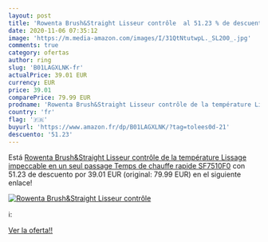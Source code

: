 ```yaml
---
layout: post
title: 'Rowenta Brush&Straight Lisseur contrôle  al 51.23 % de descuento'
date: 2020-11-06 07:35:12
image: 'https://m.media-amazon.com/images/I/31QtNtutwpL._SL200_.jpg'
comments: true
category: ofertas
author: ring
slug: 'B01LAGXLNK-fr'
actualPrice: 39.01 EUR
currency: EUR
price: 39.01
comparePrice: 79.99 EUR
prodname: 'Rowenta Brush&Straight Lisseur contrôle de la température Lissage impeccable en un seul passage Temps de chauffe rapide SF7510F0'
country: 'fr'
flag: '🇫🇷'
buyurl: 'https://www.amazon.fr/dp/B01LAGXLNK/?tag=tolees0d-21'
descuento: '51.23'
---
```


Está [Rowenta Brush&Straight Lisseur contrôle de la température Lissage impeccable en un seul passage Temps de chauffe rapide SF7510F0](https://www.amazon.fr/dp/B01LAGXLNK/?tag=tolees0d-21) con 51.23 de descuento por 39.01 EUR (original: 79.99 EUR) en el siguiente enlace!

[![Rowenta Brush&Straight Lisseur contrôle ](https://m.media-amazon.com/images/I/31QtNtutwpL._SL200_.jpg)](https://www.amazon.fr/dp/B01LAGXLNK/?tag=tolees0d-21)

ℹ️:


[Ver la oferta!!](https://www.amazon.fr/dp/B01LAGXLNK/?tag=tolees0d-21)
